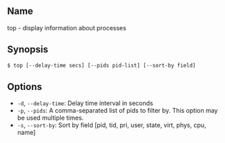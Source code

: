 ## Name

top - display information about processes

## Synopsis

```sh
$ top [--delay-time secs] [--pids pid-list] [--sort-by field]
```

## Options

-   `-d`, `--delay-time`: Delay time interval in seconds
-   `-p`, `--pids`: A comma-separated list of pids to filter by. This option may be used multiple times.
-   `-s`, `--sort-by`: Sort by field [pid, tid, pri, user, state, virt, phys, cpu, name]
